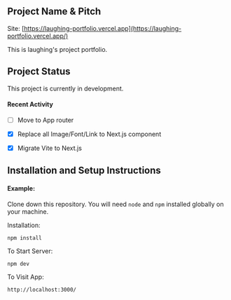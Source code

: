 ## Project Name & Pitch

Site: [https://laughing-portfolio.vercel.app](https://laughing-portfolio.vercel.app/)

This is laughing's project portfolio.

## Project Status

This project is currently in development. 

#### Recent Activity

- [ ] Move to App router
- [x] Replace all Image/Font/Link to Next.js component
- [x] Migrate Vite to Next.js


## Installation and Setup Instructions

#### Example:  

Clone down this repository. You will need `node` and `npm` installed globally on your machine.  

Installation:

`npm install`  

To Start Server:

`npm dev`  

To Visit App:

`http://localhost:3000/`  